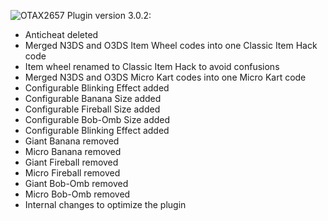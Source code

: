 ![OTAX2657](https://github.com/SFC-hacker/MK7-Plugin-Deluxe-2.0.3/assets/67318218/9f995de6-7406-4ad4-90c0-a5f7318fd253)
Plugin version 3.0.2:
- Anticheat deleted
- Merged N3DS and O3DS Item Wheel codes into one Classic Item Hack code
- Item wheel renamed to Classic Item Hack to avoid confusions
- Merged N3DS and O3DS Micro Kart codes into one Micro Kart code
- Configurable Blinking Effect added
- Configurable Banana Size added
- Configurable Fireball Size added
- Configurable Bob-Omb Size added
- Configurable Blinking Effect added
- Giant Banana removed
- Micro Banana removed
- Giant Fireball removed
- Micro Fireball removed
- Giant Bob-Omb removed
- Micro Bob-Omb removed
- Internal changes to optimize the plugin
